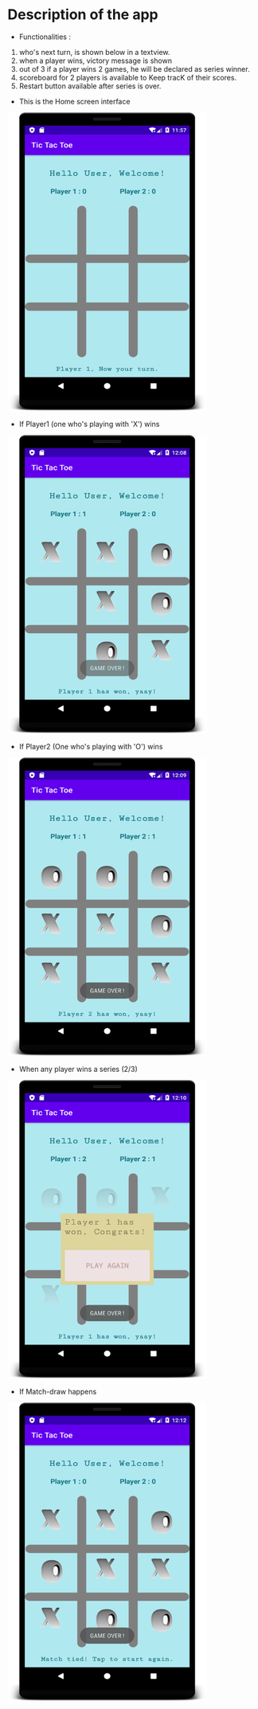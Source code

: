 # Description of the app

* Functionalities :
1. who's next turn, is shown below in a textview.
2. when a player wins, victory message is shown 
3. out of 3 if a player wins 2 games, he will be declared as series winner.
4. scoreboard for 2 players is available to Keep tracK of their scores.
5. Restart button available after series is over.

* This is the Home screen interface

<img src=".\screenshots\index.png" height=600 width=400>

* If Player1 (one who's playing with 'X') wins

<img src=".\screenshots\player1_victory.png" height=600 width=400>

* If Player2 (One who's playing with 'O') wins

<img src=".\screenshots\player2_victory.png" height=600 width=400>

* When any player wins a series (2/3) 

<img src=".\screenshots\series_victory.png" height=600 width=400>

* If Match-draw happens

<img src=".\screenshots\draw_match.png" height=600 width=400>